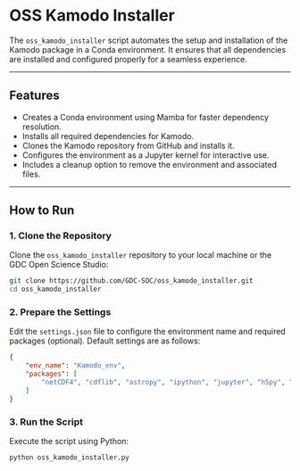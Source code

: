 
# OSS Kamodo Installer

The `oss_kamodo_installer` script automates the setup and installation of the Kamodo package in a Conda environment. It ensures that all dependencies are installed and configured properly for a seamless experience.

---

## Features

- Creates a Conda environment using Mamba for faster dependency resolution.
- Installs all required dependencies for Kamodo.
- Clones the Kamodo repository from GitHub and installs it.
- Configures the environment as a Jupyter kernel for interactive use.
- Includes a cleanup option to remove the environment and associated files.

---

## How to Run

### 1. Clone the Repository
Clone the `oss_kamodo_installer` repository to your local machine or the GDC Open Science Studio:
```bash
git clone https://github.com/GDC-SOC/oss_kamodo_installer.git
cd oss_kamodo_installer
```

### 2. Prepare the Settings
Edit the `settings.json` file to configure the environment name and required packages (optional). Default settings are as follows:
```json
{
    "env_name": "Kamodo_env",
    "packages": [
        "netCDF4", "cdflib", "astropy", "ipython", "jupyter", "h5py", "sgp4", "spacepy", "hapiclient"
    ]
}
```

### 3. Run the Script
Execute the script using Python:
```bash
python oss_kamodo_installer.py
```

